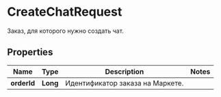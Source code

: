 

# CreateChatRequest

Заказ, для которого нужно создать чат. 

## Properties

Name | Type | Description | Notes
------------ | ------------- | ------------- | -------------
**orderId** | **Long** | Идентификатор заказа на Маркете. | 



